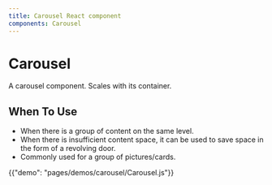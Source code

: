 ```yaml
---
title: Carousel React component
components: Carousel
---
```


# Carousel

<p class="description">A carousel component. Scales with its container.</p>

## When To Use
* When there is a group of content on the same level.
* When there is insufficient content space, it can be used to save space in the form of a revolving door.
* Commonly used for a group of pictures/cards.

{{"demo": "pages/demos/carousel/Carousel.js"}}
